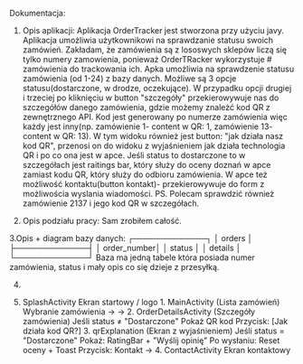 Dokumentacja:
1. Opis aplikacji:
Aplikacja OrderTracker jest stworzona przy użyciu javy. Aplikacja umożliwia użytkownikowi na sprawdzanie statusu swoich zamówień. 
Zakładam, że zamówienia są z lososwych sklepów liczą się tylko numery zamowienia, ponieważ OrderTRacker wykorzystuje # zamówienia do trackowania ich.
Apka umożliwia na sprawdzenie statusu zamówienia (od 1-24) z bazy danych. Możliwe są 3 opcje statusu(dostarczone, w drodze, oczekujące).
W przypadku opcji drugiej i trzeciej po kliknięciu w button "szczegóły" przekierowywuje nas do szczegółów danego zamówienia, gdzie możemy znależć kod QR z 
zewnętrznego API. Kod jest generowany po numerze zamówienia więc każdy jest inny(np. zamówienie 1- content w QR: 1, zamówienie 13- content w QR: 13). W tym widoku
również jest button: "jak działa nasz kod QR", przenosi on do widoku z wyjaśnieniem jak działa technologia QR i po co ona jest w apce.
Jeśli status to dostarczone to w szczegółach jest raitings bar, który służy do oceny doznań w apce zamiast kodu QR, który służy do odbioru zamówienia.
W apce też możliwość kontaktu(button kontakt)- przekierowywuje do form z możliwościa wyslania wiadomości.
PS. Polecam sprawdzić również zamówienie 2137 i jego kod QR w szczegółach.

2. Opis podziału pracy:
Sam zrobiłem całość.

3.Opis + diagram bazy danych:
┌─────────────┐
│   orders    │
├─────────────┤ 
│ order_number│
│ status      │
│ details     │
└─────────────┘
Baza ma jedną tabele która posiada numer zamówienia, status i mały opis co się dzieje z przesyłką.

4.

0. SplashActivity Ekran startowy / logo
        1. MainActivity (Lista zamówień)
            Wybranie zamówienia →
               → 2. OrderDetailsActivity (Szczegóły zamówienia)
                    Jeśli status ≠ "Dostarczone"
                          Pokaż QR kod
                          Przycisk: [Jak działa kod QR?]
                               3. qrExplanation (Ekran z wyjaśnieniem)
                     Jeśli status = "Dostarczone"
                          Pokaż: RatingBar + "Wyślij opinię"
                          Po wysłaniu: Reset oceny + Toast
             Przycisk: Kontakt
                 → 4. ContactActivity Ekran kontaktowy